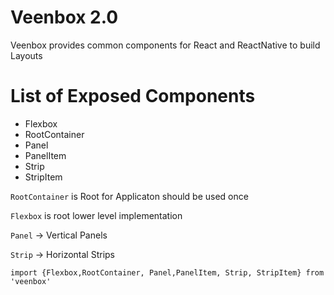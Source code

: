 # Veenbox 2.0

Veenbox provides common components for React and ReactNative to build Layouts

# List of Exposed Components

- Flexbox
- RootContainer
- Panel
- PanelItem
- Strip
- StripItem


`RootContainer` is Root for Applicaton should be used 
once

`Flexbox`  is root lower level implementation

`Panel` -> Vertical Panels

`Strip` -> Horizontal Strips

`
    import {Flexbox,RootContainer, Panel,PanelItem, Strip, StripItem} from 'veenbox'
`
